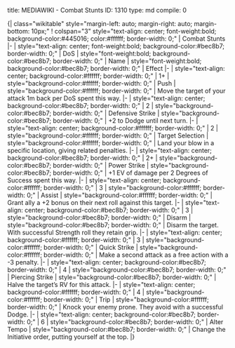 title:          MEDIAWIKI - Combat Stunts
ID:             1310
type:           md
compile:        0


{| class="wikitable" style="margin-left: auto; margin-right: auto; margin-bottom: 10px;"
! colspan="3" style="text-align: center; font-weight:bold; background-color:#445016; color:#ffffff; border-width: 0;" | Combat Stunts
|-
| style="text-align: center; font-weight:bold; background-color:#bec8b7; border-width: 0;" | DoS
| style="font-weight:bold; background-color:#bec8b7; border-width: 0;" | Name
| style="font-weight:bold; background-color:#bec8b7; border-width: 0;" | Effect
|-
| style="text-align: center; background-color:#ffffff; border-width: 0;" | 1+
| style="background-color:#ffffff; border-width: 0;" | Push
| style="background-color:#ffffff; border-width: 0;" | Move the target of your attack 1m back per DoS spent this way.
|-
| style="text-align: center; background-color:#bec8b7; border-width: 0;" | 2
| style="background-color:#bec8b7; border-width: 0;" | Defensive Strike
| style="background-color:#bec8b7; border-width: 0;" | +2 to Dodge until next turn.
|-
| style="text-align: center; background-color:#ffffff; border-width: 0;" | 2
| style="background-color:#ffffff; border-width: 0;" | Target Selection
| style="background-color:#ffffff; border-width: 0;" | Land your blow in a specific location, giving related penalties.
|-
| style="text-align: center; background-color:#bec8b7; border-width: 0;" | 2+
| style="background-color:#bec8b7; border-width: 0;" | Power Strike
| style="background-color:#bec8b7; border-width: 0;" | +1 EV of damage per 2 Degrees of Success spent this way.
|-
| style="text-align: center; background-color:#ffffff; border-width: 0;" | 3
| style="background-color:#ffffff; border-width: 0;" | Assist
| style="background-color:#ffffff; border-width: 0;" | Grant ally a +2 bonus on their next roll against this target.
|-
| style="text-align: center; background-color:#bec8b7; border-width: 0;" | 3
| style="background-color:#bec8b7; border-width: 0;" | Disarm
| style="background-color:#bec8b7; border-width: 0;" | Disarm the target. With successful Strength roll they retain grip.
|-
| style="text-align: center; background-color:#ffffff; border-width: 0;" | 3
| style="background-color:#ffffff; border-width: 0;" | Quick Strike
| style="background-color:#ffffff; border-width: 0;" | Make a second attack as a free action with a -3 penalty.
|-
| style="text-align: center; background-color:#bec8b7; border-width: 0;" | 4
| style="background-color:#bec8b7; border-width: 0;" | Piercing Strike
| style="background-color:#bec8b7; border-width: 0;" | Halve the target’s RV for this attack.
|-
| style="text-align: center; background-color:#ffffff; border-width: 0;" | 4
| style="background-color:#ffffff; border-width: 0;" | Trip
| style="background-color:#ffffff; border-width: 0;" | Knock your enemy prone. They avoid with a successful Dodge.
|-
| style="text-align: center; background-color:#bec8b7; border-width: 0;" | 6
| style="background-color:#bec8b7; border-width: 0;" | Alter Tempo
| style="background-color:#bec8b7; border-width: 0;" | Change the Initiative order, putting yourself at the top.
|}